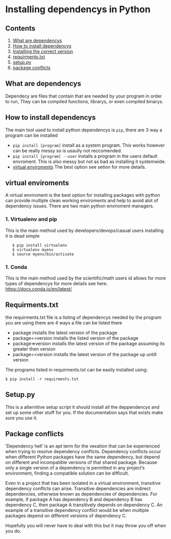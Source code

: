 # Installing dependencys in Python
## Contents
1. [What are dependencys](##What-are-dependencys)  
1. [How to install dependencys](##Installing-the-correct-version)  
1. [Installing the correct version](##-Installing-the-correct-version)  
1. [requirments.txt](##-requirments.txt)  
1. [setup.py](##-setup.py)  
1. [package conflicts](##-package-conflicts)
## What are dependencys
Dependecy are files that contain that are needed by your program in order to run, They can be compiled functions, librarys, or even compiled binarys.
## How to install dependencys
The main tool used to install python dependencys is `pip`, there are 3 way a program can be installed
- `pip install [program]` install as a system program. This works however can be really messy so is usaully not reccomended.
- `pip install [program] --user` installs a program in the users default envroment. This is also messy but not as bad as installing it systemwide.
- [virtual enviroments](##-virtual-enviroments) The best option see setion for more details.
## virtual enviroments
A virtual enviroment is the best option for installing packages with python can provide multiple clean working enviroments and help to avoid alot of dependency issues. There are two main python enviroment managers.
   ### 1. Virtualenv and pip  
   This is the main method used by developers/devops/casual users installing it is dead simple
   
       $ pip install virtualenv
       $ virtualenv myenv
       $ source myenv/bin/activate
  
  ### 1. Conda  
  This is the main method used by the scientific/math users id allows for more types of dependencys for more details see here.  
  https://docs.conda.io/en/latest/
      
  

## Requirments.txt   
the requirments.txt file is a listing of dependencys needed by the program you are using there are 4 ways a file can be listed there
- package installs the latest version of the package
- package==version installs the listed version of the package
- package=>version installs the latest version of the package assuming its greater then version
- package=<version installs the latest version of the package up untill version

The programs listed in requirments.txt can be easily installed using:  

    $ pip install -r requirments.txt 

## Setup.py
This is a alternitive setup script it should install all the deppendencys and set up some other stuff for you. If the documentation says that exists make sure you use it.
## Package conflicts   
‘Dependency hell’ is an apt term for the vexation that can be experienced when trying to resolve dependency conflicts. Dependency conflicts occur when different Python packages have the same dependency, but depend on different and incompatible versions of that shared package. Because only a single version of a dependency is permitted in any project’s environment, finding a compatible solution can be difficult.

Even in a project that has been isolated in a virtual environment, transitive dependency conflicts can arise. Transitive dependencies are indirect dependencies, otherwise known as dependencies of dependencies. For example, if package A has dependency B and dependency B has dependency C, then package A transitively depends on dependency C. An example of a transitive dependency conflict would be when multiple packages depend on different versions of dependency C. 

Hopefully you will never have to deal with this but it may throw you off when you do.


